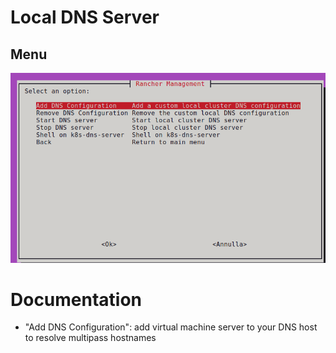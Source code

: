 # Local DNS Server

## Menu

![DNS Server](menu.png)

# Documentation

* "Add DNS Configuration": add virtual machine server to your DNS host to resolve multipass hostnames

